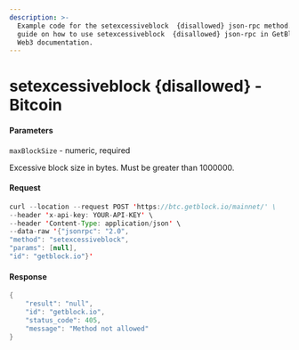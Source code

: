 ```yaml
---
description: >-
  Example code for the setexcessiveblock  {disallowed} json-rpc method. Сomplete
  guide on how to use setexcessiveblock  {disallowed} json-rpc in GetBlock.io
  Web3 documentation.
---
```


# setexcessiveblock {disallowed} - Bitcoin

#### Parameters

`maxBlockSize` - numeric, required

Excessive block size in bytes. Must be greater than 1000000.

#### Request

```java
curl --location --request POST 'https://btc.getblock.io/mainnet/' \
--header 'x-api-key: YOUR-API-KEY' \
--header 'Content-Type: application/json' \
--data-raw '{"jsonrpc": "2.0",
"method": "setexcessiveblock",
"params": [null],
"id": "getblock.io"}'
```

#### Response

```java
{
    "result": "null",
    "id": "getblock.io",
    "status_code": 405,
    "message": "Method not allowed"
}
```
